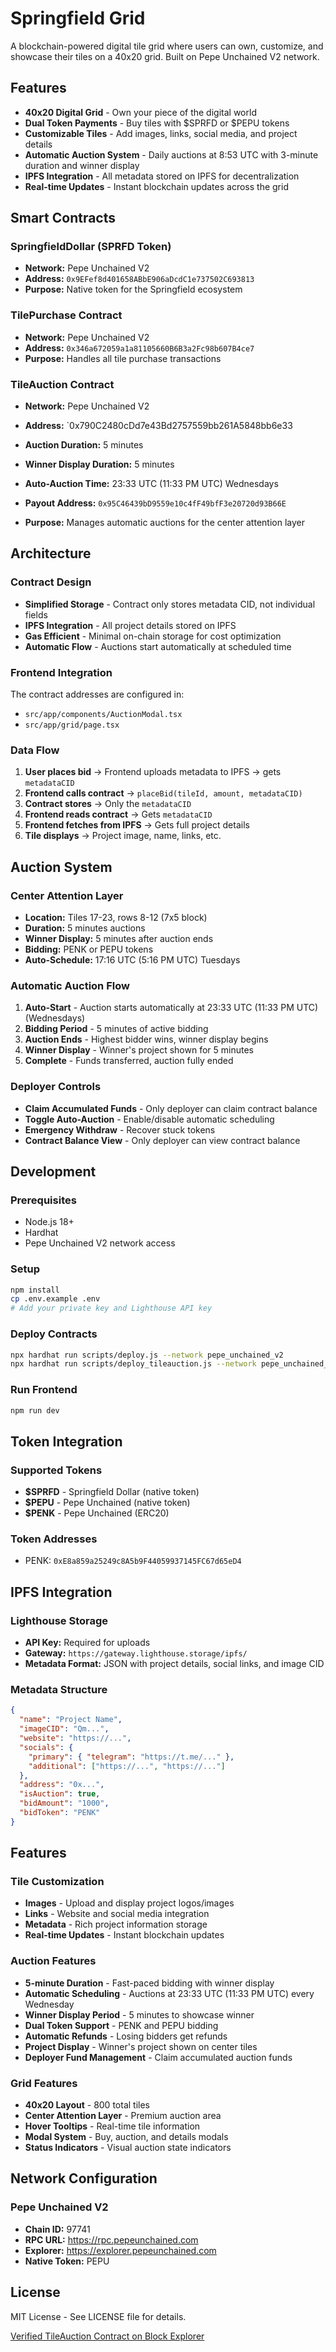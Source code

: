 # Springfield Grid

A blockchain-powered digital tile grid where users can own, customize, and showcase their tiles on a 40x20 grid. Built on Pepe Unchained V2 network.

## Features

- **40x20 Digital Grid** - Own your piece of the digital world
- **Dual Token Payments** - Buy tiles with $SPRFD or $PEPU tokens
- **Customizable Tiles** - Add images, links, social media, and project details
- **Automatic Auction System** - Daily auctions at 8:53 UTC with 3-minute duration and winner display
- **IPFS Integration** - All metadata stored on IPFS for decentralization
- **Real-time Updates** - Instant blockchain updates across the grid

## Smart Contracts

### SpringfieldDollar (SPRFD Token)
- **Network:** Pepe Unchained V2
- **Address:** `0x9EFef8d401658ABbE906aDcdC1e737502C693813`
- **Purpose:** Native token for the Springfield ecosystem

### TilePurchase Contract
- **Network:** Pepe Unchained V2
- **Address:** `0x346a672059a1a81105660B6B3a2Fc98b607B4ce7`
- **Purpose:** Handles all tile purchase transactions

### TileAuction Contract
- **Network:** Pepe Unchained V2
- **Address:** `0x790C2480cDd7e43Bd2757559bb261A5848bb6e33
- **Auction Duration:** 5 minutes
- **Winner Display Duration:** 5 minutes

- **Auto-Auction Time:** 23:33 UTC (11:33 PM UTC) Wednesdays
- **Payout Address:** `0x95C46439bD9559e10c4fF49bfF3e20720d93B66E`
- **Purpose:** Manages automatic auctions for the center attention layer

## Architecture

### Contract Design
- **Simplified Storage** - Contract only stores metadata CID, not individual fields
- **IPFS Integration** - All project details stored on IPFS
- **Gas Efficient** - Minimal on-chain storage for cost optimization
- **Automatic Flow** - Auctions start automatically at scheduled time

### Frontend Integration
The contract addresses are configured in:
- `src/app/components/AuctionModal.tsx`
- `src/app/grid/page.tsx`

### Data Flow
1. **User places bid** → Frontend uploads metadata to IPFS → gets `metadataCID`
2. **Frontend calls contract** → `placeBid(tileId, amount, metadataCID)`
3. **Contract stores** → Only the `metadataCID`
4. **Frontend reads contract** → Gets `metadataCID`
5. **Frontend fetches from IPFS** → Gets full project details
6. **Tile displays** → Project image, name, links, etc.

## Auction System

### Center Attention Layer
- **Location:** Tiles 17-23, rows 8-12 (7x5 block)
- **Duration:** 5 minutes auctions
- **Winner Display:** 5 minutes after auction ends
- **Bidding:** PENK or PEPU tokens
- **Auto-Schedule:** 17:16 UTC (5:16 PM UTC) Tuesdays

### Automatic Auction Flow
1. **Auto-Start** - Auction starts automatically at 23:33 UTC (11:33 PM UTC) (Wednesdays)
2. **Bidding Period** - 5 minutes of active bidding
3. **Auction Ends** - Highest bidder wins, winner display begins
4. **Winner Display** - Winner's project shown for 5 minutes
5. **Complete** - Funds transferred, auction fully ended

### Deployer Controls
- **Claim Accumulated Funds** - Only deployer can claim contract balance
- **Toggle Auto-Auction** - Enable/disable automatic scheduling
- **Emergency Withdraw** - Recover stuck tokens
- **Contract Balance View** - Only deployer can view contract balance

## Development

### Prerequisites
- Node.js 18+
- Hardhat
- Pepe Unchained V2 network access

### Setup
```bash
npm install
cp .env.example .env
# Add your private key and Lighthouse API key
```

### Deploy Contracts
```bash
npx hardhat run scripts/deploy.js --network pepe_unchained_v2
npx hardhat run scripts/deploy_tileauction.js --network pepe_unchained_v2
```

### Run Frontend
```bash
npm run dev
```

## Token Integration

### Supported Tokens
- **$SPRFD** - Springfield Dollar (native token)
- **$PEPU** - Pepe Unchained (native token)
- **$PENK** - Pepe Unchained (ERC20)

### Token Addresses
- PENK: `0xE8a859a25249c8A5b9F44059937145FC67d65eD4`

## IPFS Integration

### Lighthouse Storage
- **API Key:** Required for uploads
- **Gateway:** `https://gateway.lighthouse.storage/ipfs/`
- **Metadata Format:** JSON with project details, social links, and image CID

### Metadata Structure
```json
{
  "name": "Project Name",
  "imageCID": "Qm...",
  "website": "https://...",
  "socials": {
    "primary": { "telegram": "https://t.me/..." },
    "additional": ["https://...", "https://..."]
  },
  "address": "0x...",
  "isAuction": true,
  "bidAmount": "1000",
  "bidToken": "PENK"
}
```

## Features

### Tile Customization
- **Images** - Upload and display project logos/images
- **Links** - Website and social media integration
- **Metadata** - Rich project information storage
- **Real-time Updates** - Instant blockchain updates

### Auction Features
- **5-minute Duration** - Fast-paced bidding with winner display
- **Automatic Scheduling** - Auctions at 23:33 UTC (11:33 PM UTC) every Wednesday
- **Winner Display Period** - 5 minutes to showcase winner
- **Dual Token Support** - PENK and PEPU bidding
- **Automatic Refunds** - Losing bidders get refunds
- **Project Display** - Winner's project shown on center tiles
- **Deployer Fund Management** - Claim accumulated auction funds

### Grid Features
- **40x20 Layout** - 800 total tiles
- **Center Attention Layer** - Premium auction area
- **Hover Tooltips** - Real-time tile information
- **Modal System** - Buy, auction, and details modals
- **Status Indicators** - Visual auction state indicators

## Network Configuration

### Pepe Unchained V2
- **Chain ID:** 97741
- **RPC URL:** https://rpc.pepeunchained.com
- **Explorer:** https://explorer.pepeunchained.com
- **Native Token:** PEPU

## License

MIT License - See LICENSE file for details.

[Verified TileAuction Contract on Block Explorer](https://explorer-pepu-v2-mainnet-0.t.conduit.xyz:443/address/0x3B4Be35688BF620d8c808678D5CF22494FFD2c9B#code)

